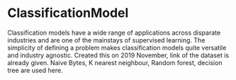 # ClassificationModel
 Classification models have a wide range of applications across disparate industries and are one of the mainstays of supervised learning. The simplicity of defining a problem makes classification models quite versatile and industry agnostic. 
Created this on 2019 November, link of the dataset is already given.
Naive Bytes, K nearest neighbour, Random forest, decision tree are used here. 
